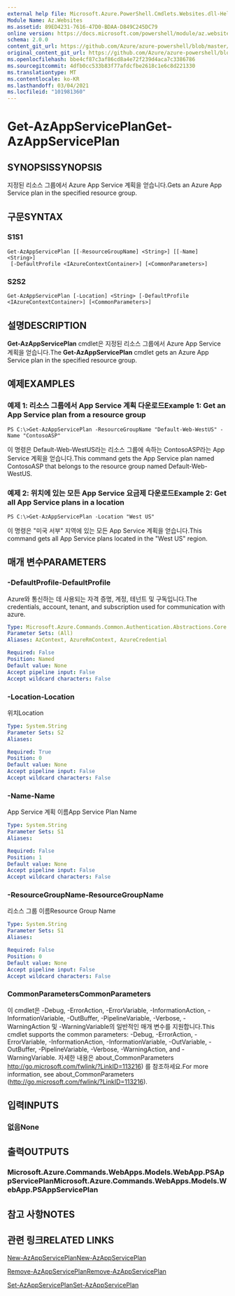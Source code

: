 ```yaml
---
external help file: Microsoft.Azure.PowerShell.Cmdlets.Websites.dll-Help.xml
Module Name: Az.Websites
ms.assetid: 89ED4231-7616-47D0-BDAA-D849C245DC79
online version: https://docs.microsoft.com/powershell/module/az.websites/get-azappserviceplan
schema: 2.0.0
content_git_url: https://github.com/Azure/azure-powershell/blob/master/src/Websites/Websites/help/Get-AzAppServicePlan.md
original_content_git_url: https://github.com/Azure/azure-powershell/blob/master/src/Websites/Websites/help/Get-AzAppServicePlan.md
ms.openlocfilehash: bbe4cf87c3af86cd8a4e72f239d4aca7c3386786
ms.sourcegitcommit: 4dfb0cc533b83f77afdcfbe2618c1e6c8d221330
ms.translationtype: MT
ms.contentlocale: ko-KR
ms.lasthandoff: 03/04/2021
ms.locfileid: "101981360"
---
```

# <span data-ttu-id="d5641-101">Get-AzAppServicePlan</span><span class="sxs-lookup"><span data-stu-id="d5641-101">Get-AzAppServicePlan</span></span>

## <span data-ttu-id="d5641-102">SYNOPSIS</span><span class="sxs-lookup"><span data-stu-id="d5641-102">SYNOPSIS</span></span>
<span data-ttu-id="d5641-103">지정된 리소스 그룹에서 Azure App Service 계획을 얻습니다.</span><span class="sxs-lookup"><span data-stu-id="d5641-103">Gets an Azure App Service plan in the specified resource group.</span></span>

## <span data-ttu-id="d5641-104">구문</span><span class="sxs-lookup"><span data-stu-id="d5641-104">SYNTAX</span></span>

### <span data-ttu-id="d5641-105">S1</span><span class="sxs-lookup"><span data-stu-id="d5641-105">S1</span></span>
```
Get-AzAppServicePlan [[-ResourceGroupName] <String>] [[-Name] <String>]
 [-DefaultProfile <IAzureContextContainer>] [<CommonParameters>]
```

### <span data-ttu-id="d5641-106">S2</span><span class="sxs-lookup"><span data-stu-id="d5641-106">S2</span></span>
```
Get-AzAppServicePlan [-Location] <String> [-DefaultProfile <IAzureContextContainer>] [<CommonParameters>]
```

## <span data-ttu-id="d5641-107">설명</span><span class="sxs-lookup"><span data-stu-id="d5641-107">DESCRIPTION</span></span>
<span data-ttu-id="d5641-108">**Get-AzAppServicePlan** cmdlet은 지정된 리소스 그룹에서 Azure App Service 계획을 얻습니다.</span><span class="sxs-lookup"><span data-stu-id="d5641-108">The **Get-AzAppServicePlan** cmdlet gets an Azure App Service plan in the specified resource group.</span></span>

## <span data-ttu-id="d5641-109">예제</span><span class="sxs-lookup"><span data-stu-id="d5641-109">EXAMPLES</span></span>

### <span data-ttu-id="d5641-110">예제 1: 리소스 그룹에서 App Service 계획 다운로드</span><span class="sxs-lookup"><span data-stu-id="d5641-110">Example 1: Get an App Service plan from a resource group</span></span>
```
PS C:\>Get-AzAppServicePlan -ResourceGroupName "Default-Web-WestUS" -Name "ContosoASP"
```

<span data-ttu-id="d5641-111">이 명령은 Default-Web-WestUS라는 리소스 그룹에 속하는 ContosoASP라는 App Service 계획을 얻습니다.</span><span class="sxs-lookup"><span data-stu-id="d5641-111">This command gets the App Service plan named ContosoASP that belongs to the resource group named Default-Web-WestUS.</span></span>

### <span data-ttu-id="d5641-112">예제 2: 위치에 있는 모든 App Service 요금제 다운로드</span><span class="sxs-lookup"><span data-stu-id="d5641-112">Example 2: Get all App Service plans in a location</span></span>
```
PS C:\>Get-AzAppServicePlan -Location "West US"
```

<span data-ttu-id="d5641-113">이 명령은 "미국 서부" 지역에 있는 모든 App Service 계획을 얻습니다.</span><span class="sxs-lookup"><span data-stu-id="d5641-113">This command gets all App Service plans located in the "West US" region.</span></span>

## <span data-ttu-id="d5641-114">매개 변수</span><span class="sxs-lookup"><span data-stu-id="d5641-114">PARAMETERS</span></span>

### <span data-ttu-id="d5641-115">-DefaultProfile</span><span class="sxs-lookup"><span data-stu-id="d5641-115">-DefaultProfile</span></span>
<span data-ttu-id="d5641-116">Azure와 통신하는 데 사용되는 자격 증명, 계정, 테넌트 및 구독입니다.</span><span class="sxs-lookup"><span data-stu-id="d5641-116">The credentials, account, tenant, and subscription used for communication with azure.</span></span>

```yaml
Type: Microsoft.Azure.Commands.Common.Authentication.Abstractions.Core.IAzureContextContainer
Parameter Sets: (All)
Aliases: AzContext, AzureRmContext, AzureCredential

Required: False
Position: Named
Default value: None
Accept pipeline input: False
Accept wildcard characters: False
```

### <span data-ttu-id="d5641-117">-Location</span><span class="sxs-lookup"><span data-stu-id="d5641-117">-Location</span></span>
<span data-ttu-id="d5641-118">위치</span><span class="sxs-lookup"><span data-stu-id="d5641-118">Location</span></span> 

```yaml
Type: System.String
Parameter Sets: S2
Aliases:

Required: True
Position: 0
Default value: None
Accept pipeline input: False
Accept wildcard characters: False
```

### <span data-ttu-id="d5641-119">-Name</span><span class="sxs-lookup"><span data-stu-id="d5641-119">-Name</span></span>
<span data-ttu-id="d5641-120">App Service 계획 이름</span><span class="sxs-lookup"><span data-stu-id="d5641-120">App Service Plan Name</span></span>

```yaml
Type: System.String
Parameter Sets: S1
Aliases:

Required: False
Position: 1
Default value: None
Accept pipeline input: False
Accept wildcard characters: False
```

### <span data-ttu-id="d5641-121">-ResourceGroupName</span><span class="sxs-lookup"><span data-stu-id="d5641-121">-ResourceGroupName</span></span>
<span data-ttu-id="d5641-122">리소스 그룹 이름</span><span class="sxs-lookup"><span data-stu-id="d5641-122">Resource Group Name</span></span>

```yaml
Type: System.String
Parameter Sets: S1
Aliases:

Required: False
Position: 0
Default value: None
Accept pipeline input: False
Accept wildcard characters: False
```

### <span data-ttu-id="d5641-123">CommonParameters</span><span class="sxs-lookup"><span data-stu-id="d5641-123">CommonParameters</span></span>
<span data-ttu-id="d5641-124">이 cmdlet은 -Debug, -ErrorAction, -ErrorVariable, -InformationAction, -InformationVariable, -OutBuffer, -PipelineVariable, -Verbose, -WarningAction 및 -WarningVariable의 일반적인 매개 변수를 지원합니다.</span><span class="sxs-lookup"><span data-stu-id="d5641-124">This cmdlet supports the common parameters: -Debug, -ErrorAction, -ErrorVariable, -InformationAction, -InformationVariable, -OutVariable, -OutBuffer, -PipelineVariable, -Verbose, -WarningAction, and -WarningVariable.</span></span> <span data-ttu-id="d5641-125">자세한 내용은 about_CommonParameters http://go.microsoft.com/fwlink/?LinkID=113216) 를 참조하세요.</span><span class="sxs-lookup"><span data-stu-id="d5641-125">For more information, see about_CommonParameters (http://go.microsoft.com/fwlink/?LinkID=113216).</span></span>

## <span data-ttu-id="d5641-126">입력</span><span class="sxs-lookup"><span data-stu-id="d5641-126">INPUTS</span></span>

### <span data-ttu-id="d5641-127">없음</span><span class="sxs-lookup"><span data-stu-id="d5641-127">None</span></span>

## <span data-ttu-id="d5641-128">출력</span><span class="sxs-lookup"><span data-stu-id="d5641-128">OUTPUTS</span></span>

### <span data-ttu-id="d5641-129">Microsoft.Azure.Commands.WebApps.Models.WebApp.PSAppServicePlan</span><span class="sxs-lookup"><span data-stu-id="d5641-129">Microsoft.Azure.Commands.WebApps.Models.WebApp.PSAppServicePlan</span></span>

## <span data-ttu-id="d5641-130">참고 사항</span><span class="sxs-lookup"><span data-stu-id="d5641-130">NOTES</span></span>

## <span data-ttu-id="d5641-131">관련 링크</span><span class="sxs-lookup"><span data-stu-id="d5641-131">RELATED LINKS</span></span>

[<span data-ttu-id="d5641-132">New-AzAppServicePlan</span><span class="sxs-lookup"><span data-stu-id="d5641-132">New-AzAppServicePlan</span></span>](./New-AzAppServicePlan.md)

[<span data-ttu-id="d5641-133">Remove-AzAppServicePlan</span><span class="sxs-lookup"><span data-stu-id="d5641-133">Remove-AzAppServicePlan</span></span>](./Remove-AzAppServicePlan.md)

[<span data-ttu-id="d5641-134">Set-AzAppServicePlan</span><span class="sxs-lookup"><span data-stu-id="d5641-134">Set-AzAppServicePlan</span></span>](./Set-AzAppServicePlan.md)


